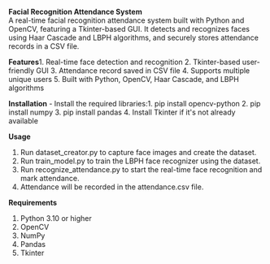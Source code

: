 **Facial Recognition Attendance System**<br>
A real-time facial recognition attendance system built with Python and OpenCV, featuring a Tkinter-based GUI. It detects and recognizes faces using Haar Cascade and LBPH algorithms, and securely stores attendance records in a CSV file.


**Features**1. Real-time face detection and recognition
2. Tkinter-based user-friendly GUI
3. Attendance record saved in CSV file
4. Supports multiple unique users
5. Built with Python, OpenCV, Haar Cascade, and LBPH algorithms


**Installation** - Install the required libraries:1. pip install opencv-python
2. pip install numpy
3. pip install pandas
4. Install Tkinter if it's not already available


**Usage**
1. Run dataset_creator.py to capture face images and create the dataset.
2. Run train_model.py to train the LBPH face recognizer using the dataset.
3. Run recognize_attendance.py to start the real-time face recognition and mark attendance.
4. Attendance will be recorded in the attendance.csv file.


**Requirements**
1. Python 3.10 or higher
2. OpenCV
3. NumPy
4. Pandas
5. Tkinter




